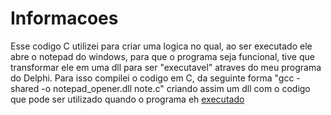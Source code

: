 # Informacoes

Esse codigo C utilizei para criar uma logica no qual, ao ser executado ele abre o notepad do windows, para que o programa seja funcional, tive que transformar ele em uma dll para ser "executavel" atraves do meu programa  do Delphi. Para isso compilei o codigo em C, da seguinte forma "gcc -shared -o notepad_opener.dll note.c" criando assim um dll com o codigo que pode ser utilizado quando o programa eh [executado](https://github.com/Miukiyn/Delphi-Teste/tree/main/NotepadOpen/NotepedOpenEXE)
